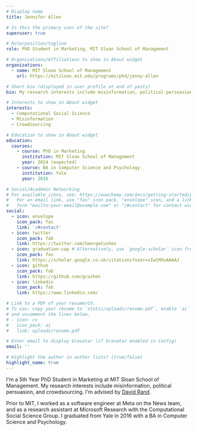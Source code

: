 ```yaml
---
# Display name
title: Jennifer Allen

# Is this the primary user of the site?
superuser: true

# Role/position/tagline
role: PhD Student in Marketing, MIT Sloan School of Management

# Organizations/Affiliations to show in About widget
organizations:
  - name: MIT Sloan School of Management
    url: https://mitsloan.mit.edu/programs/phd/jenny-allen

# Short bio (displayed in user profile at end of posts)
bio: My research interests include misinformation, political persuasion, and crowdsourcing. 

# Interests to show in About widget
interests:
  - Computational Social Science
  - Misinformation
  - Crowdsourcing

# Education to show in About widget
education:
  courses:
    - course: PhD in Marketing
      institution: MIT Sloan School of Management
      year: 2024 (expected)
    - course: BA in Computer Science and Psychology
      institution: Yale
      year: 2016

# Social/Academic Networking
# For available icons, see: https://wowchemy.com/docs/getting-started/page-builder/#icons
#   For an email link, use "fas" icon pack, "envelope" icon, and a link in the
#   form "mailto:your-email@example.com" or "/#contact" for contact widget.
social:
  - icon: envelope
    icon_pack: fas
    link: '/#contact'
  - icon: twitter
    icon_pack: fab
    link: https://twitter.com/GeorgeCushen
  - icon: graduation-cap # Alternatively, use `google-scholar` icon from `ai` icon pack
    icon_pack: fas
    link: https://scholar.google.co.uk/citations?user=sIwtMXoAAAAJ
  - icon: github
    icon_pack: fab
    link: https://github.com/gcushen
  - icon: linkedin
    icon_pack: fab
    link: https://www.linkedin.com/

# Link to a PDF of your resume/CV.
# To use: copy your resume to `static/uploads/resume.pdf`, enable `ai` icons in `params.toml`,
# and uncomment the lines below.
# - icon: cv
#   icon_pack: ai
#   link: uploads/resume.pdf

# Enter email to display Gravatar (if Gravatar enabled in Config)
email: ''

# Highlight the author in author lists? (true/false)
highlight_name: true
---
```


I'm a 5th Year PhD Student in Marketing at MIT Sloan School of Management. My research interests include misinformation, political persuasion, and crowdsourcing. I'm advised by [David Rand](https://davidrand-cooperation.com/). 

Prior to MIT, I worked as a software engineer at Meta on the News team, and as a research assistant at Microsoft Research with the Computational Social Science Group. I graduated from Yale in 2016 with a BA in Computer Science and Psychology.  


